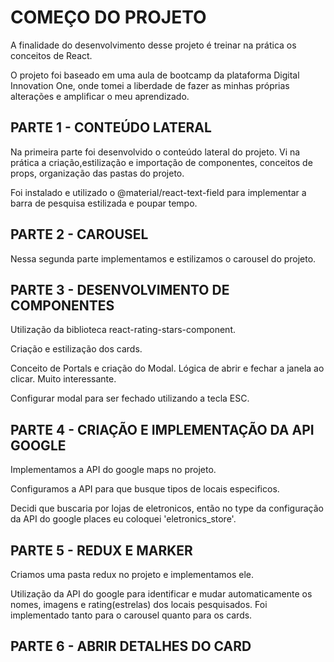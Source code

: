 # COMEÇO DO PROJETO

A finalidade do desenvolvimento desse projeto é treinar na prática os conceitos de React.

O projeto foi baseado em uma aula de bootcamp da plataforma Digital Innovation One, onde tomei a liberdade de fazer as minhas próprias alterações e amplificar o meu aprendizado.

## PARTE 1 - CONTEÚDO LATERAL

Na primeira parte foi desenvolvido o conteúdo lateral do projeto. Vi na prática a criação,estilização e importação de componentes, conceitos de props, organização das pastas do projeto.

Foi instalado e utilizado o @material/react-text-field para implementar a barra de pesquisa estilizada e poupar tempo.

## PARTE 2 - CAROUSEL

Nessa segunda parte implementamos e estilizamos o carousel do projeto.

## PARTE 3 - DESENVOLVIMENTO DE COMPONENTES

Utilização da biblioteca react-rating-stars-component.

Criação e estilização dos cards.

Conceito de Portals e criação do Modal. Lógica de abrir e fechar a janela ao clicar. Muito interessante.

Configurar modal para ser fechado utilizando a tecla ESC.

## PARTE 4 - CRIAÇÃO E IMPLEMENTAÇÃO DA API GOOGLE

Implementamos a API do google maps no projeto.

Configuramos a API para que busque tipos de locais especificos.

Decidi que buscaria por lojas de eletronicos, então no type da configuração da API do google places eu coloquei 'eletronics_store'.

## PARTE 5 - REDUX E MARKER

Criamos uma pasta redux no projeto e implementamos ele.

Utilização da API do google para identificar e mudar automaticamente os nomes, imagens e rating(estrelas) dos locais pesquisados. Foi implementado tanto para o carousel quanto para os cards.

## PARTE 6 - ABRIR DETALHES DO CARD
